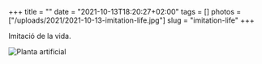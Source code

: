+++
title = ""
date = "2021-10-13T18:20:27+02:00"
tags = []
photos = ["/uploads/2021/2021-10-13-imitation-life.jpg"]
slug = "imitation-life"
+++

Imitació de la vida.

<img alt="Planta artificial" src="/uploads/2021/2021-10-13-imitation-life.jpg">
